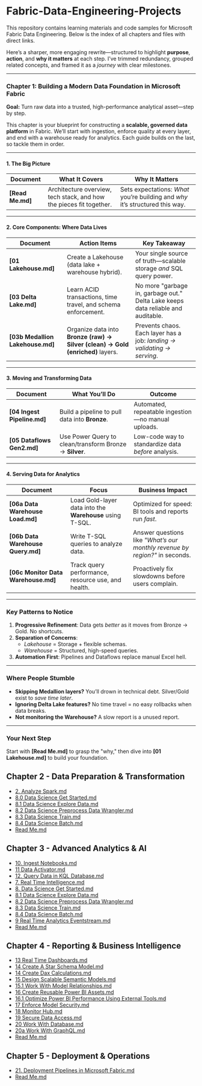 # Fabric-Data-Engineering-Projects
This repository contains learning materials and code samples for Microsoft Fabric Data Engineering. Below is the index of all chapters and files with direct links.

Here’s a sharper, more engaging rewrite—structured to highlight **purpose**, **action**, and **why it matters** at each step. I’ve trimmed redundancy, grouped related concepts, and framed it as a *journey* with clear milestones.

---

### **Chapter 1: Building a Modern Data Foundation in Microsoft Fabric**
**Goal:** Turn raw data into a trusted, high-performance analytical asset—step by step.

This chapter is your blueprint for constructing a **scalable, governed data platform** in Fabric. We’ll start with ingestion, enforce quality at every layer, and end with a warehouse ready for analytics. Each guide builds on the last, so tackle them in order.

---

#### **1. The Big Picture**
| **Document**       | **What It Covers**                                                                 | **Why It Matters**                                                                 |
|--------------------|------------------------------------------------------------------------------------|------------------------------------------------------------------------------------|
| **[Read Me.md]**   | Architecture overview, tech stack, and how the pieces fit together.               | Sets expectations: *What* you’re building and *why* it’s structured this way.      |

---
#### **2. Core Components: Where Data Lives**
| **Document**               | **Action Items**                                                                   | **Key Takeaway**                                                                   |
|----------------------------|------------------------------------------------------------------------------------|------------------------------------------------------------------------------------|
| **[01 Lakehouse.md]**      | Create a Lakehouse (data lake + warehouse hybrid).                                 | Your single source of truth—scalable storage *and* SQL query power.                |
| **[03 Delta Lake.md]**     | Learn ACID transactions, time travel, and schema enforcement.                      | No more "garbage in, garbage out." Delta Lake keeps data reliable and auditable.   |
| **[03b Medallion Lakehouse.md]** | Organize data into **Bronze (raw) → Silver (clean) → Gold (enriched)** layers.      | Prevents chaos. Each layer has a job: *landing → validating → serving*.           |

---
#### **3. Moving and Transforming Data**
| **Document**               | **What You’ll Do**                                                                 | **Outcome**                                                                        |
|----------------------------|------------------------------------------------------------------------------------|------------------------------------------------------------------------------------|
| **[04 Ingest Pipeline.md]** | Build a pipeline to pull data into **Bronze**.                                     | Automated, repeatable ingestion—no manual uploads.                                  |
| **[05 Dataflows Gen2.md]** | Use Power Query to clean/transform Bronze → **Silver**.                            | Low-code way to standardize data *before* analysis.                                |

---
#### **4. Serving Data for Analytics**
| **Document**               | **Focus**                                                                          | **Business Impact**                                                                |
|----------------------------|------------------------------------------------------------------------------------|------------------------------------------------------------------------------------|
| **[06a Data Warehouse Load.md]** | Load Gold-layer data into the **Warehouse** using T-SQL.                     | Optimized for speed: BI tools and reports run *fast*.                              |
| **[06b Data Warehouse Query.md]** | Write T-SQL queries to analyze data.                                         | Answer questions like *"What’s our monthly revenue by region?"* in seconds.        |
| **[06c Monitor Data Warehouse.md]** | Track query performance, resource use, and health.                          | Proactively fix slowdowns before users complain.                                   |

---
### **Key Patterns to Notice**
1. **Progressive Refinement**: Data gets *better* as it moves from Bronze → Gold. No shortcuts.
2. **Separation of Concerns**:
   - *Lakehouse* = Storage + flexible schemas.
   - *Warehouse* = Structured, high-speed queries.
3. **Automation First**: Pipelines and Dataflows replace manual Excel hell.

---
### **Where People Stumble**
- **Skipping Medallion layers?** You’ll drown in technical debt. Silver/Gold exist to *save time later*.
- **Ignoring Delta Lake features?** No time travel = no easy rollbacks when data breaks.
- **Not monitoring the Warehouse?** A slow report is a unused report.

---
### **Your Next Step**
Start with **[Read Me.md]** to grasp the "why," then dive into **[01 Lakehouse.md]** to build your foundation.

## Chapter 2 - Data Preparation & Transformation
- [2. Analyze Spark.md](https://github.com/Balasubramanian-pg/Fabric-Data-Engineering-Projects/blob/main/Chapter%202%20-%20Data%20Preparation%20%26%20Transformation/2.%20Analyze%20Spark.md)
- [8.0 Data Science Get Started.md](https://github.com/Balasubramanian-pg/Fabric-Data-Engineering-Projects/blob/main/Chapter%202%20-%20Data%20Preparation%20%26%20Transformation/8.0%20Data%20Science%20Get%20Started.md)
- [8.1 Data Science Explore Data.md](https://github.com/Balasubramanian-pg/Fabric-Data-Engineering-Projects/blob/main/Chapter%202%20-%20Data%20Preparation%20%26%20Transformation/8.1%20Data%20Science%20Explore%20Data.md)
- [8.2 Data Science Preprocess Data Wrangler.md](https://github.com/Balasubramanian-pg/Fabric-Data-Engineering-Projects/blob/main/Chapter%202%20-%20Data%20Preparation%20%26%20Transformation/8.2%20Data%20Science%20Preprocess%20Data%20Wrangler.md)
- [8.3 Data Science Train.md](https://github.com/Balasubramanian-pg/Fabric-Data-Engineering-Projects/blob/main/Chapter%202%20-%20Data%20Preparation%20%26%20Transformation/8.3%20Data%20Science%20Train.md)
- [8.4 Data Science Batch.md](https://github.com/Balasubramanian-pg/Fabric-Data-Engineering-Projects/blob/main/Chapter%202%20-%20Data%20Preparation%20%26%20Transformation/8.4%20Data%20Science%20Batch.md)
- [Read Me.md](https://github.com/Balasubramanian-pg/Fabric-Data-Engineering-Projects/blob/main/Chapter%202%20-%20Data%20Preparation%20%26%20Transformation/Read%20Me.md)

## Chapter 3 - Advanced Analytics & AI
- [10. Ingest Notebooks.md](https://github.com/Balasubramanian-pg/Fabric-Data-Engineering-Projects/blob/main/Chapter%203%20-%20Advanced%20Analytics%20%26%20AI/10.%20Ingest%20Notebooks.md)
- [11 Data Activator.md](https://github.com/Balasubramanian-pg/Fabric-Data-Engineering-Projects/blob/main/Chapter%203%20-%20Advanced%20Analytics%20%26%20AI/11%20Data%20Activator.md)
- [12. Query Data in KQL Database.md](https://github.com/Balasubramanian-pg/Fabric-Data-Engineering-Projects/blob/main/Chapter%203%20-%20Advanced%20Analytics%20%26%20AI/12.%20Query%20Data%20in%20KQL%20Database.md)
- [7. Real Time Intelligence.md](https://github.com/Balasubramanian-pg/Fabric-Data-Engineering-Projects/blob/main/Chapter%203%20-%20Advanced%20Analytics%20%26%20AI/7.%20Real%20Time%20Intelligence.md)
- [8. Data Science Get Started.md](https://github.com/Balasubramanian-pg/Fabric-Data-Engineering-Projects/blob/main/Chapter%203%20-%20Advanced%20Analytics%20%26%20AI/8.%20Data%20Science%20Get%20Started.md)
- [8.1 Data Science Explore Data.md](https://github.com/Balasubramanian-pg/Fabric-Data-Engineering-Projects/blob/main/Chapter%203%20-%20Advanced%20Analytics%20%26%20AI/8.1%20Data%20Science%20Explore%20Data.md)
- [8.2 Data Science Preprocess Data Wrangler.md](https://github.com/Balasubramanian-pg/Fabric-Data-Engineering-Projects/blob/main/Chapter%203%20-%20Advanced%20Analytics%20%26%20AI/8.2%20Data%20Science%20Preprocess%20Data%20Wrangler.md)
- [8.3 Data Science Train.md](https://github.com/Balasubramanian-pg/Fabric-Data-Engineering-Projects/blob/main/Chapter%203%20-%20Advanced%20Analytics%20%26%20AI/8.3%20Data%20Science%20Train.md)
- [8.4 Data Science Batch.md](https://github.com/Balasubramanian-pg/Fabric-Data-Engineering-Projects/blob/main/Chapter%203%20-%20Advanced%20Analytics%20%26%20AI/8.4%20Data%20Science%20Batch.md)
- [9 Real Time Analytics Eventstream.md](https://github.com/Balasubramanian-pg/Fabric-Data-Engineering-Projects/blob/main/Chapter%203%20-%20Advanced%20Analytics%20%26%20AI/9%20Real%20Time%20Analytics%20Eventstream.md)
- [Read Me.md](https://github.com/Balasubramanian-pg/Fabric-Data-Engineering-Projects/blob/main/Chapter%203%20-%20Advanced%20Analytics%20%26%20AI/Read%20Me.md)

## Chapter 4 - Reporting & Business Intelligence
- [13 Real Time Dashboards.md](https://github.com/Balasubramanian-pg/Fabric-Data-Engineering-Projects/blob/main/Chapter%204%20-%20Reporting%20%26%20Business%20Intelligence/13%20Real%20Time%20Dashboards.md)
- [14 Create A Star Schema Model.md](https://github.com/Balasubramanian-pg/Fabric-Data-Engineering-Projects/blob/main/Chapter%204%20-%20Reporting%20%26%20Business%20Intelligence/14%20Create%20A%20Star%20Schema%20Model.md)
- [14 Create Dax Calculations.md](https://github.com/Balasubramanian-pg/Fabric-Data-Engineering-Projects/blob/main/Chapter%204%20-%20Reporting%20%26%20Business%20Intelligence/14%20Create%20Dax%20Calculations.md)
- [15 Design Scalable Semantic Models.md](https://github.com/Balasubramanian-pg/Fabric-Data-Engineering-Projects/blob/main/Chapter%204%20-%20Reporting%20%26%20Business%20Intelligence/15%20Design%20Scalable%20Semantic%20Models.md)
- [15.1 Work With Model Relationships.md](https://github.com/Balasubramanian-pg/Fabric-Data-Engineering-Projects/blob/main/Chapter%204%20-%20Reporting%20%26%20Business%20Intelligence/15.1%20Work%20With%20Model%20Relationships.md)
- [16 Create Reusable Power BI Assets.md](https://github.com/Balasubramanian-pg/Fabric-Data-Engineering-Projects/blob/main/Chapter%204%20-%20Reporting%20%26%20Business%20Intelligence/16%20Create%20Reusable%20Power%20BI%20Assets.md)
- [16.1 Optimize Power BI Performance Using External Tools.md](https://github.com/Balasubramanian-pg/Fabric-Data-Engineering-Projects/blob/main/Chapter%204%20-%20Reporting%20%26%20Business%20Intelligence/16.1%20Optimize%20Power%20BI%20Performance%20Using%20External%20Tools.md)
- [17 Enforce Model Security.md](https://github.com/Balasubramanian-pg/Fabric-Data-Engineering-Projects/blob/main/Chapter%204%20-%20Reporting%20%26%20Business%20Intelligence/17%20Enforce%20Model%20Security.md)
- [18 Monitor Hub.md](https://github.com/Balasubramanian-pg/Fabric-Data-Engineering-Projects/blob/main/Chapter%204%20-%20Reporting%20%26%20Business%20Intelligence/18%20Monitor%20Hub.md)
- [19 Secure Data Access.md](https://github.com/Balasubramanian-pg/Fabric-Data-Engineering-Projects/blob/main/Chapter%204%20-%20Reporting%20%26%20Business%20Intelligence/19%20Secure%20Data%20Access.md)
- [20 Work With Database.md](https://github.com/Balasubramanian-pg/Fabric-Data-Engineering-Projects/blob/main/Chapter%204%20-%20Reporting%20%26%20Business%20Intelligence/20%20Work%20With%20Database.md)
- [20a Work With GraphQL.md](https://github.com/Balasubramanian-pg/Fabric-Data-Engineering-Projects/blob/main/Chapter%204%20-%20Reporting%20%26%20Business%20Intelligence/20a%20Work%20With%20GraphQL.md)
- [Read Me.md](https://github.com/Balasubramanian-pg/Fabric-Data-Engineering-Projects/blob/main/Chapter%204%20-%20Reporting%20%26%20Business%20Intelligence/Read%20Me.md)

## Chapter 5 - Deployment & Operations
- [21. Deployment Pipelines in Microsoft Fabric.md](https://github.com/Balasubramanian-pg/Fabric-Data-Engineering-Projects/blob/main/Chapter%205%20-%20Deployment%20%26%20Operations/21.%20Deployment%20Pipelines%20in%20Microsoft%20Fabric.md)
- [Read Me.md](https://github.com/Balasubramanian-pg/Fabric-Data-Engineering-Projects/blob/main/Chapter%205%20-%20Deployment%20%26%20Operations/Read%20Me.md)
